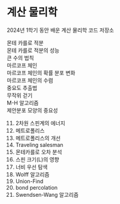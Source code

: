 # 계산 물리학

2024년 1학기 동안 배운 계산 물리학 코드 저장소

<summary>
몬테 카를로 적분
<summary>
몬테 카를로 적분의 성능
<summary>
큰 수의 법칙
<summary>
마르코프 체인
<summary>
마르코프 체인의 확률 분포 변화
<summary>
마르코프 체인의 수렴
<summary>
중요도 추출법
<summary>
무작위 걷기
<summary>
M-H 알고리즘
<summary>
제안분포 모양의 중요성

11. 2차원 스핀계의 에너지
12. 메트로폴리스
13. 메트로폴리스의 개선
14. Traveling salesman
15. 몬테카를로 오차 분석
16. 스핀 크기(L)의 영향
17.  너비 우선 탐색
18.  Wolff 알고리즘
19.  Union-Find
20.  bond percolation
21.  Swendsen-Wang 알고리즘

